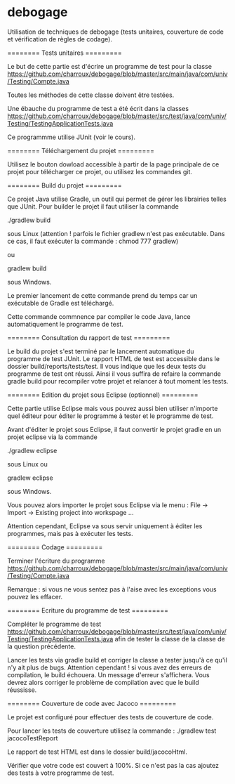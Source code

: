 debogage
========

Utilisation de techniques de debogage (tests unitaires, couverture de code et vérification de règles de codage).

======== Tests unitaires =========

Le but de cette partie est d'écrire un programme de test pour la classe https://github.com/charroux/debogage/blob/master/src/main/java/com/univ/Testing/Compte.java

Toutes les méthodes de cette classe doivent être testées.

Une ébauche du programme de test a été écrit dans la classes https://github.com/charroux/debogage/blob/master/src/test/java/com/univ/Testing/TestingApplicationTests.java

Ce programmme utilise JUnit (voir le cours).

======== Téléchargement du projet =========

Utilisez le bouton dowload accessible à partir de la page principale de ce projet pour télécharger ce projet, ou utilisez les commandes git.

======== Build du projet =========

Ce projet Java utilise Gradle, un outil qui permet de gérer les librairies telles que JUnit. Pour builder le projet il faut utiliser la commande 

./gradlew build			

sous Linux (attention ! parfois le fichier gradlew n'est pas exécutable. Dans ce cas, il faut exécuter la commande : chmod 777 gradlew)

ou

gradlew build			

sous Windows. 

Le premier lancement de cette commande prend du temps car un exécutable de Gradle est téléchargé.

Cette commande commnence par compiler le code Java, lance automatiquement le programme de test. 

======== Consultation du rapport de test =========

Le build du projet s'est terminé par le lancement automatique du programme de test JUnit. Le rapport HTML de test est accessible dans le dossier build/reports/tests/test. Il vous indique que les deux tests du programme de test ont réussi. Ainsi il vous suffira de refaire la commande gradle build pour recompiler votre projet et relancer à tout moment les tests.

======== Edition du projet sous Eclipse (optionnel) =========

Cette partie utilise Eclipse mais vous pouvez aussi bien utiliser n'importe quel éditeur pour éditer le programme à tester et le programme de test.

Avant d'éditer le projet sous Eclipse, il faut convertir le projet gradle en un projet eclipse via la commande

./gradlew eclipse		

sous Linux ou

gradlew eclipse		

sous Windows.

Vous pouvez alors importer le projet sous Eclipse via le menu : File -> Import -> Existing project into workspage ...

Attention cependant, Eclipse va sous servir uniquement à éditer les programmes, mais pas à exécuter les tests.

======== Codage =========

Terminer l'écriture du programme https://github.com/charroux/debogage/blob/master/src/main/java/com/univ/Testing/Compte.java

Remarque : si vous ne vous sentez pas  à l'aise avec les exceptions vous pouvez les effacer.

======== Ecriture du programme de test =========

Compléter le programme de test https://github.com/charroux/debogage/blob/master/src/test/java/com/univ/Testing/TestingApplicationTests.java
afin de tester la classe de la classe de la question précédente.

Lancer les tests via gradle build et corriger la classe a tester jusqu'à ce qu'il n'y ait plus de bugs. Attention cependant ! si vous avez des erreurs de compilation, le build échouera. Un message d'erreur s'affichera. Vous devrez alors corriger le problème de compilation avec que le build réussisse.

======== Couverture de code avec Jacoco =========

Le projet est configuré pour effectuer des tests de couverture de code. 

Pour lancer les tests de couverture utilisez la commande : ./gradlew test jacocoTestReport

Le rapport de test HTML est dans le dossier build/jacocoHtml.

Vérifier que votre code est couvert à 100%. Si ce n'est pas la cas ajoutez des tests à votre programme de test.

